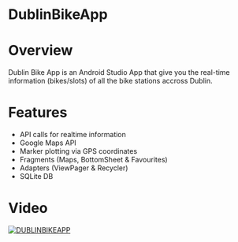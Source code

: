 # DublinBikeApp


<h1> Overview </h1>

Dublin Bike App is an Android Studio App that give you the real-time information (bikes/slots) of all the bike stations accross Dublin. 

<h1> Features </h1>
<ul>
  <li> API calls for realtime information</li>
  <li> Google Maps API</li>
  <li> Marker plotting via GPS coordinates</li>
  <li> Fragments (Maps, BottomSheet & Favourites)</li>
  <li> Adapters (ViewPager & Recycler)</li>
  <li> SQLite DB</li>
</ul>


<h1> Video </h1>

[![DUBLINBIKEAPP](https://img.youtube.com/vi/TY6bBV-1cTU/0.jpg)](https://www.youtube.com/watch?v=TY6bBV-1cTU)
